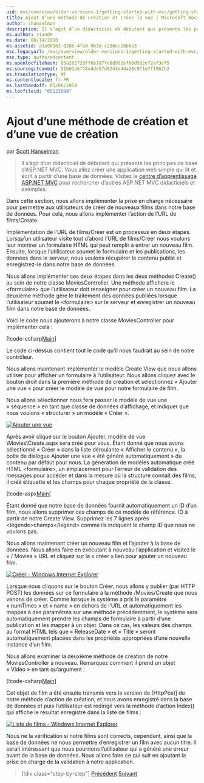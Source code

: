 ```yaml
---
uid: mvc/overview/older-versions-1/getting-started-with-mvc/getting-started-with-mvc-part6
title: Ajout d’une méthode de création et créer la vue | Microsoft Docs
author: shanselman
description: Il s’agit d’un didacticiel de débutant qui présente les principes de base d’ASP.NET MVC. Créer une application web simple qui lit et écrit à partir d’une base de données.
ms.author: riande
ms.date: 08/14/2010
ms.assetid: a3a90963-0286-4fa0-9b3d-c230cc18b0a3
msc.legacyurl: /mvc/overview/older-versions-1/getting-started-with-mvc/getting-started-with-mvc-part6
msc.type: authoredcontent
ms.openlocfilehash: 05a281720f76b107fe8d902ef60d5d2e72af3ef5
ms.sourcegitcommit: 51b01b6ff8edde57d8243e4da28c9f1e7f1962b2
ms.translationtype: MT
ms.contentlocale: fr-FR
ms.lasthandoff: 05/06/2019
ms.locfileid: "65122898"
---
```

# <a name="adding-a-create-method-and-create-view"></a>Ajout d’une méthode de création et d’une vue de création

par [Scott Hanselman](https://github.com/shanselman)

> Il s’agit d’un didacticiel de débutant qui présente les principes de base d’ASP.NET MVC. Vous allez créer une application web simple qui lit et écrit à partir d’une base de données. Visitez le [centre d’apprentissage ASP.NET MVC](../../../index.md) pour rechercher d’autres ASP.NET MVC didacticiels et exemples.

Dans cette section, nous allons implémenter la prise en charge nécessaire pour permettre aux utilisateurs de créer de nouveaux films dans notre base de données. Pour cela, nous allons implémenter l’action de l’URL de films/Create.

Implémentation de l’URL de films/Créer est un processus en deux étapes. Lorsqu’un utilisateur visite tout d’abord l’URL de films/Créer nous voulons leur montrer un formulaire HTML qui peut remplir à entrer un nouveau film. Ensuite, lorsque l’utilisateur soumet le formulaire et les publications, les données dans le serveur, nous voulons récupérer le contenu publié et enregistrez-le dans notre base de données.

Nous allons implémenter ces deux étapes dans les deux méthodes Create() au sein de notre classe MoviesController. Une méthode affichera le &lt;formulaire&gt; que l’utilisateur doit renseigner pour créer un nouveau film. La deuxième méthode gère le traitement des données publiées lorsque l’utilisateur soumet le &lt;formulaire&gt; sur le serveur et enregistrer un nouveau film dans notre base de données.

Voici le code nous ajouterons à notre classe MoviesController pour implémenter cela :

[!code-csharp[Main](getting-started-with-mvc-part6/samples/sample1.cs)]

Le code ci-dessus contient tout le code qu’il nous faudrait au sein de notre contrôleur.

Nous allons maintenant implémenter le modèle Create View que nous allons utiliser pour afficher un formulaire à l’utilisateur. Nous allons cliquez avec le bouton droit dans la première méthode de création et sélectionnez « Ajouter une vue « pour créer le modèle de vue pour notre formulaire de film.

Nous allons sélectionner nous fera passer le modèle de vue une « séquence » en tant que classe de données d’affichage, et indiquer que nous voulons « structurer » un modèle « Créer ».

[![Ajouter une vue](getting-started-with-mvc-part6/_static/image2.png)](getting-started-with-mvc-part6/_static/image1.png)

Après avoir cliqué sur le bouton Ajouter, modèle de vue \Movies\Create.aspx sera créé pour vous. Étant donné que nous avons sélectionné « Créer » dans la liste déroulante « Afficher le contenu », la boîte de dialogue Ajouter une vue « été généré automatiquement » du contenu par défaut pour nous. La génération de modèles automatique créé HTML &lt;formulaire&gt;, un emplacement pour l’erreur de validation des messages pour accéder et dans la mesure où la structure connaît des films, il créé étiquette et les champs pour chaque propriété de la classe.

[!code-aspx[Main](getting-started-with-mvc-part6/samples/sample2.aspx)]

Étant donné que notre base de données fournit automatiquement un ID d’un film, nous allons supprimer ces champs de ce modèle de référence. ID à partir de notre Create View. Supprimez les 7 lignes après &lt;légende&gt;champs&lt;/legend&gt; comme ils indiquent le champ ID que nous ne voulons pas.

Nous allons maintenant créer un nouveau film et l’ajouter à la base de données. Nous allons faire en exécutant à nouveau l’application et visitez le « / Movies » URL et cliquez sur la « créer » lien pour ajouter un nouveau film.

[![Créer - Windows Internet Explorer](getting-started-with-mvc-part6/_static/image4.png)](getting-started-with-mvc-part6/_static/image3.png)

Lorsque nous cliquons sur le bouton Créer, nous allons y publier (par HTTP POST) les données sur ce formulaire à la méthode /Movies/Create que nous venons de créer. Comme lorsque le système a pris le paramètre « numTimes » et « name » en dehors de l’URL et automatiquement les mappés à des paramètres sur une méthode précédemment, le système sera automatiquement prendre les champs de formulaire à partir d’une publication et les mapper à un objet. Dans ce cas, les valeurs des champs au format HTML tels que « ReleaseDate » et « Title » seront automatiquement placées dans les propriétés appropriées d’une nouvelle instance d’un film.

Nous allons examiner la deuxième méthode de création de notre MoviesController à nouveau. Remarquez comment il prend un objet « Vidéo » en tant qu’argument :

[!code-csharp[Main](getting-started-with-mvc-part6/samples/sample3.cs)]

Cet objet de film a été ensuite transmis vers la version de [HttpPost] de notre méthode d’action de création, et nous avons enregistré dans la base de données et puis l’utilisateur est redirigé vers la méthode d’action Index() qui affiche le résultat enregistré dans la liste de films :

[![Liste de films - Windows Internet Explorer](getting-started-with-mvc-part6/_static/image6.png)](getting-started-with-mvc-part6/_static/image5.png)

Nous ne la vérification si notre films sont corrects, cependant, ainsi que la base de données ne nous permettre d’enregistrer un film avec aucun titre. Il serait intéressant que nous pourrions l’utilisateur qui a généré une erreur avant de la base de données. Nous allons faire ce qui suit en ajoutant la prise en charge de la validation à notre application.

> [!div class="step-by-step"]
> [Précédent](getting-started-with-mvc-part5.md)
> [Suivant](getting-started-with-mvc-part7.md)
